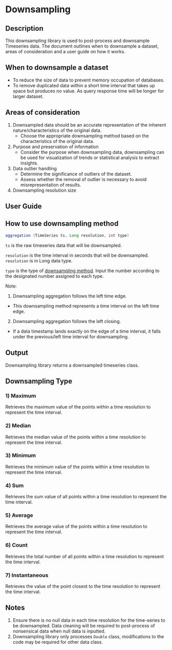 # Downsampling
## Description
This downsampling library is used to post-process and downsample Timeseries data. The document outlines when to downsample a dataset, areas of consideration and a user guide on how it works. 

## When to downsample a dataset
- To reduce the size of data to prevent memory occupation of databases.
- To remove duplicated data within a short time interval that takes up space but produces no value. As query response time will be longer for larger dataset.

## Areas of consideration
1) Downsampled data should be an accurate representation of the inherent nature/characteristics of the original data. 
   - Choose the appropriate downsampling method based on the characteristics of the original data.
2) Purpose and preservation of information
   - Consider the purpose when downsampling data, downsampling can be used for visualization of trends or statistical analysis to extract insights.
3) Data outlier handling
   - Determine the significance of outliers of the dataset. 
   - Assess whether the removal of outlier is necessary to avoid misrepresentation of results.
4) Downsampling resolution size

## User Guide

## How to use downsampling method
``` java
aggregation (TimeSeries ts, Long resolution, int type)
```
`ts` is the raw timeseries data that will be downsampled.

`resolution` is the time interval in seconds that will be downsampled. `resolution` is in Long data type. 

`type` is the type of [downsampling method](#Downsampling-Type). Input the number according to the designated number assigned to each type. 

Note:
1) Downsampling aggregation follows the left time edge.
- This downsampling method represents a time interval on the left time edge.
2) Downsampling aggregation follows the left closing.
- If a data timestamp lands exactly on the edge of a time interval, it falls under the previous/left time interval for downsampling.

## Output
Downsampling library returns a downsampled timeseries class.

## Downsampling Type
### 1) Maximum
Retrieves the maximum value of the points within a time resolution to represent the time interval. 
### 2) Median
Retrieves the median value of the points within a time resolution to represent the time interval.
### 3) Minimum
Retrieves the minimum value of the points within a time resolution to represent the time interval.
### 4) Sum 
Retrieves the sum value of all points within a time resolution to represent the time interval.
### 5) Average
Retrieves the average value of the points within a time resolution to represent the time interval.
### 6) Count
Retrieves the total number of all points within a time resolution to represent the time interval.
### 7) Instantaneous
Retrieves the value of the point closest to the time resolution to represent the time interval.

## Notes 
1) Ensure there is no null data in each time resolution for the time-series to be downsampled. Data cleaning will be required to post-process of nonsensical data when null data is inputted. 
2) Downsampling library only processes `Double` class, modifications to the code may be required for other data class. 